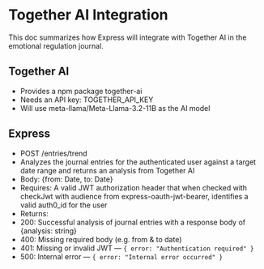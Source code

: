 # Together AI Integration

This doc summarizes how Express will integrate with Together AI in the emotional regulation journal.

## Together AI
* Provides a npm package together-ai
* Needs an API key: TOGETHER_API_KEY
* Will use meta-llama/Meta-Llama-3.2-11B as the AI model

## Express
* POST /entries/trend
 * Analyzes the journal entries for the authenticated user against a target date range and returns an analysis from Together AI
 * Body: {from: Date, to: Date}
 * Requires: A valid JWT authorization header that when checked with checkJwt with audience from express-oauth-jwt-bearer, identifies a valid auth0_id for the user
 * Returns:
  * 200: Successful analysis of journal entries with a response body of {analysis: string}
  * 400: Missing required body (e.g. from & to date)
  * 401: Missing or invalid JWT — `{ error: "Authentication required" }`
  * 500: Internal error — `{ error: "Internal error occurred" }`